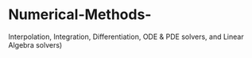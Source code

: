 # Numerical-Methods-
Interpolation, Integration, Differentiation, ODE &amp; PDE solvers, and Linear Algebra solvers)
